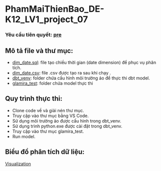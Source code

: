 # PhamMaiThienBao_DE-K12_LV1_project_07

### Yêu cầu tiên quyết: [pre](https://github.com/pmtbao/PhamMaiThienBao_DE-K12_LV1_project_05.git)

## Mô tả file và thư mục:
- [dim_date.sql](dim_date.sql): file tạo chiều thời gian (date dimension) để phục vụ phân tích.
- [dim_date.csv](dim_date.csv): file .csv được tạo ra sau khi chạy [](dim_date.sql).
- [dbt_venv](dbt_venv): folder chứa cấu hình môi trường ảo để thực thi dbt model.
- [glamira_test](glamira_test): folder chứa model thực thi

## Quy trình thực thi:
- Clone code về và giải nén thư mục.
- Truy cập vào thư mục bằng VS Code.
- Sử dụng môi trường ảo được cấu hình trong dbt_venv.
- Sử dụng trình python.exe được cài đặt trong dbt_venv.
- Truy cập vào thư mục glamira_test.
- Run model.

## Biểu đồ phân tích dữ liệu:
[Visualization](https://lookerstudio.google.com/reporting/d3230427-6d83-4f48-aaa6-fd98b042b91b)

